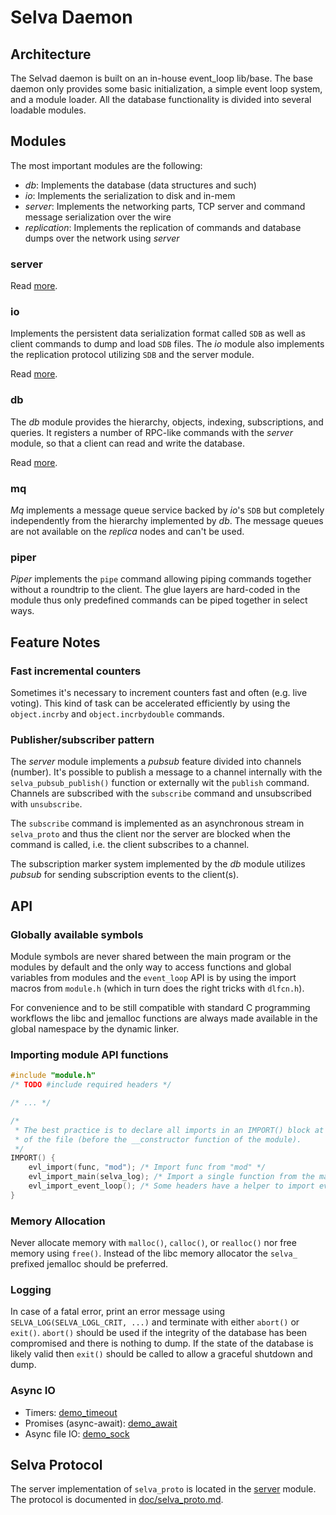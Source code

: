 <!--
Copyright (c) 2022-2024 SAULX

SPDX-License-Identifier: MIT
-->

# Selva Daemon

## Architecture

The Selvad daemon is built on an in-house event\_loop lib/base. The base daemon
only provides some basic initialization, a simple event loop system, and a
module loader. All the database functionality is divided into several loadable
modules.

## Modules

The most important modules are the following:

- *db*: Implements the database (data structures and such)
- *io*: Implements the serialization to disk and in-mem
- *server*: Implements the networking parts, TCP server and command message serialization over the wire
- *replication*: Implements the replication of commands and database dumps over the network using *server*

### server

Read [more](modules/server/README.md).

### io

Implements the persistent data serialization format called `SDB` as well as client
commands to dump and load `SDB` files. The *io* module also implements the
replication protocol utilizing `SDB` and the server module.

Read [more](modules/io/README.md).

### db

The *db* module provides the hierarchy, objects, indexing, subscriptions, and queries.
It registers a number of RPC-like commands with the *server* module, so that a client
can read and write the database.

Read [more](modules/db/README.md).

### mq

*Mq* implements a message queue service backed by *io*'s `SDB` but completely
independently from the hierarchy implemented by *db*. The message queues are not
available on the *replica* nodes and can't be used.

### piper

*Piper* implements the `pipe` command allowing piping commands together without a
roundtrip to the client. The glue layers are hard-coded in the module thus only
predefined commands can be piped together in select ways.

## Feature Notes

### Fast incremental counters

Sometimes it's necessary to increment counters fast and often (e.g. live
voting). This kind of task can be accelerated efficiently by using the
`object.incrby` and `object.incrbydouble` commands.

### Publisher/subscriber pattern

The *server* module implements a *pubsub* feature divided into channels
(number). It's possible to publish a message to a channel internally with the
`selva_pubsub_publish()` function or externally wit the `publish` command.
Channels are subscribed with the `subscribe` command and unsubscribed with
`unsubscribe`.

The `subscribe` command is implemented as an asynchronous stream in
`selva_proto` and thus the client nor the server are blocked when the
command is called, i.e. the client subscribes to a channel.

The subscription marker system implemented by the *db* module utilizes
*pubsub* for sending subscription events to the client(s).

## API

### Globally available symbols

Module symbols are never shared between the main program or the modules by
default and the only way to access functions and global variables from modules
and the `event_loop` API is by using the import macros from `module.h` (which
in turn does the right tricks with `dlfcn.h`).

For convenience and to be still compatible with standard C programming workflows
the libc and jemalloc functions are always made available in the global namespace
by the dynamic linker.

### Importing module API functions

```c
#include "module.h"
/* TODO #include required headers */

/* ... */

/*
 * The best practice is to declare all imports in an IMPORT() block at the end
 * of the file (before the __constructor function of the module).
 */
IMPORT() {
    evl_import(func, "mod"); /* Import func from "mod" */
    evl_import_main(selva_log); /* Import a single function from the main program. */
    evl_import_event_loop(); /* Some headers have a helper to import everything at once. */
}
```

### Memory Allocation

Never allocate memory with `malloc()`, `calloc()`, or `realloc()` nor free
memory using `free()`. Instead of the libc memory allocator the `selva_`
prefixed jemalloc should be preferred.

### Logging

In case of a fatal error, print an error message using `SELVA_LOG(SELVA_LOGL_CRIT, ...)`
and terminate with either `abort()` or `exit()`. `abort()` should be used if the
integrity of the database has been compromised and there is nothing to dump. If the
state of the database is likely valid then `exit()` should be called to allow a
graceful shutdown and dump.

### Async IO

- Timers: [demo\_timeout](../modules/demo_timeout)
- Promises (async-await): [demo\_await](../modules/demo_await)
- Async file IO: [demo\_sock](../modules/demo_sock)

## Selva Protocol

The server implementation of `selva_proto` is located in the
[server](../modules/server) module. The protocol is documented in
[doc/selva\_proto.md](modules/server/selva_proto.md).
